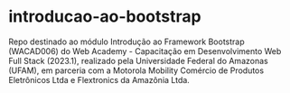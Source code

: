 # introducao-ao-bootstrap
Repo destinado ao módulo Introdução ao Framework Bootstrap (WACAD006) do Web Academy - Capacitação em Desenvolvimento Web Full Stack (2023.1), realizado pela Universidade Federal do Amazonas (UFAM), em parceria com a Motorola Mobility Comércio de Produtos Eletrônicos Ltda e Flextronics da Amazônia Ltda.
